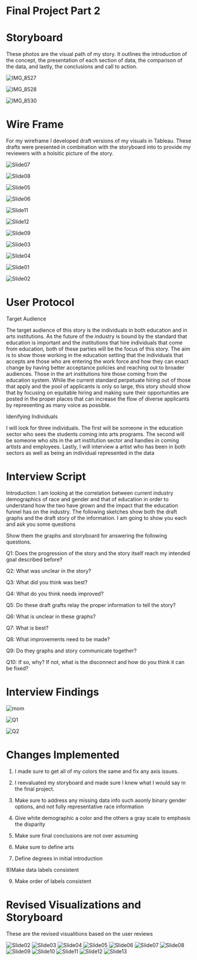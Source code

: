 # Final Project Part 2 

# Storyboard

These photos are the visual path of my story. It outlines the introduction of the concept, the presentation of each section of data, the comparison of the data, and lastly, the conclusions and call to action. 

![IMG_8527](https://user-images.githubusercontent.com/56760044/69433757-3b109d00-0d0a-11ea-861f-2a1dc1c5e3ad.jpeg)

![IMG_8528](https://user-images.githubusercontent.com/56760044/69433792-4ebc0380-0d0a-11ea-806d-ba56f2747f66.jpeg)

![IMG_8530](https://user-images.githubusercontent.com/56760044/69433843-6abfa500-0d0a-11ea-9178-f001824aebc6.jpeg)

# Wire Frame

For my wireframe I developed draft versions of my visuals in Tableau. These drafts were presented in combination with the storyboard into to provide my reviewers with a holsitic picture of the story. 

![Slide07](https://user-images.githubusercontent.com/56760044/69459472-d112ea80-0d3f-11ea-9cb3-c85cf3d68132.jpg)

![Slide08](https://user-images.githubusercontent.com/56760044/69459501-dec87000-0d3f-11ea-8a93-040e46db87fe.jpg)

![Slide05](https://user-images.githubusercontent.com/56760044/69459529-f56ec700-0d3f-11ea-8eaf-46339229efcf.jpg)

![Slide06](https://user-images.githubusercontent.com/56760044/69459546-ff90c580-0d3f-11ea-97bf-5cc2c5b412fe.jpg)

![Slide11](https://user-images.githubusercontent.com/56760044/69459573-0b7c8780-0d40-11ea-8e94-2c5fe37efa2e.jpg)

![Slide12](https://user-images.githubusercontent.com/56760044/69459580-16371c80-0d40-11ea-9692-5e3f6c693078.jpg)

![Slide09](https://user-images.githubusercontent.com/56760044/69459590-1e8f5780-0d40-11ea-86f0-b9e224cec7e2.jpg)

![Slide03](https://user-images.githubusercontent.com/56760044/69459766-7b8b0d80-0d40-11ea-9e55-07b0309fe255.jpg)

![Slide04](https://user-images.githubusercontent.com/56760044/69459784-8645a280-0d40-11ea-8caa-5844eafb7c77.jpg)

![Slide01](https://user-images.githubusercontent.com/56760044/69459797-9198ce00-0d40-11ea-9322-134e9554eab5.jpg)

![Slide02](https://user-images.githubusercontent.com/56760044/69459804-9a899f80-0d40-11ea-8696-ab84b5981dc5.jpg)

# User Protocol

Target Audience

The target audience of this story is the individuals in both education and in arts institutions. As the future of the industry is bound by the standard that education is important and the institutions that hire individuals that come from education, both of these parties will be the focus of this story. The aim is to show those working in the education setting that the individuals that accepts are those who are entering the work force and how they can enact change by having better acceptance policies and reaching out to broader audiences. Those in the art institutions hire those coming from the education system. While the current standard perpetuate hiring out of those that apply and the pool of applicants is only so large, this story should show that by focusing on equitable hiring and making sure their opportunities are posted in the proper places that can increase the flow of diverse applicants by representing as many voice as possible.

Idenifying Individuals

 I will look for three individuals. The first will be someone in the education sector who sees the students coming into arts programs. The second will be someone who sits in the art institution sector and handles in coming artists and employees. Lastly, I will interview a artist who has been in both sectors as well as being an individual represented in the data 

# Interview Script 

Introduction: I am looking at the correlation between current industry demographics of race and gender and that of education in order to understand how the two have grown and the impact that the education funnel has on the industry. The following sketches show both the draft graphs and the draft story of the information. I am going to show you each and ask you some questions

Show them the graphs and storyboard for answering the following questions. 

Q1: Does the progression of the story and the story itself reach my intended goal described before? 

Q2: What was unclear in the story? 

Q3: What did you think was best? 

Q4: What do you think needs improved? 

Q5: Do these draft grafts relay the proper information to tell the story?

Q6: What is unclear in these graphs?

Q7: What is best?

Q8:  What improvements need to be made?

Q9: Do they graphs and story communicate together?

Q10: If so, why? If not, what is the disconnect and how do you think it can be fixed?

# Interview Findings

![mom](https://user-images.githubusercontent.com/56760044/69495248-e3516d80-0e92-11ea-930e-81f8ddf435c6.jpg)

![Q1](https://user-images.githubusercontent.com/56760044/69497363-0b000000-0eaa-11ea-8796-2b66f84d5f06.jpg) 

![Q2](https://user-images.githubusercontent.com/56760044/69499302-8ec3e780-0ebe-11ea-90bb-f02130140f22.jpg)

# Changes Implemented 

1) I made sure to get all of my colors the same and fix any axis issues. 

2) I reevaluated my storyboard and made sure I knew what I would say in the final project.

3) Make sure to address any missing data info such asonly binary gender options, and not fully representative race information

4) Give white demographic a color and the others a gray scale to emphasis the disparity

5) Make sure final conclusions are not over assuming

6) Make sure to define arts

7) Define degrees in initial introduction

8)Make data labels consistent

9) Make order of labels consistent

# Revised Visualizations and Storyboard

These are the revised visualitions based on the user reviews

![Slide02](https://user-images.githubusercontent.com/56760044/69499538-17dc1e00-0ec1-11ea-9440-f62ab117405c.jpg)
![Slide03](https://user-images.githubusercontent.com/56760044/69499550-34785600-0ec1-11ea-809d-c249e29fc4a5.jpg)
![Slide04](https://user-images.githubusercontent.com/56760044/69499553-3e9a5480-0ec1-11ea-8632-d6cdefe56bea.jpg)
![Slide05](https://user-images.githubusercontent.com/56760044/69499559-4528cc00-0ec1-11ea-8ff0-048ccea85b97.jpg)
![Slide06](https://user-images.githubusercontent.com/56760044/69499563-4f4aca80-0ec1-11ea-83b5-305a61634a2f.jpg)
![Slide07](https://user-images.githubusercontent.com/56760044/69499565-596cc900-0ec1-11ea-83ae-6f0096281aa0.jpg)
![Slide08](https://user-images.githubusercontent.com/56760044/69499566-5f62aa00-0ec1-11ea-9dc1-47397bc83dec.jpg)
![Slide09](https://user-images.githubusercontent.com/56760044/69499570-67bae500-0ec1-11ea-8c5a-e47bfa4ce654.jpg)
![Slide10](https://user-images.githubusercontent.com/56760044/69499572-6e495c80-0ec1-11ea-9eef-01a9f9245f73.jpg)
![Slide11](https://user-images.githubusercontent.com/56760044/69499574-75706a80-0ec1-11ea-9d64-fc097693b39b.jpg)
![Slide12](https://user-images.githubusercontent.com/56760044/69499578-7b664b80-0ec1-11ea-96c3-c180995c29ed.jpg)
![Slide13](https://user-images.githubusercontent.com/56760044/69499581-81f4c300-0ec1-11ea-97dd-6eaf024629d8.jpg)
